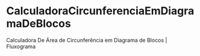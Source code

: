 # CalculadoraCircunferenciaEmDiagramaDeBlocos
 Calculadora De Área de Circunferência em Diagrama de Blocos | Fluxograma
